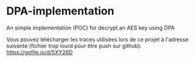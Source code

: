 # DPA-implementation
An simple implementation (POC) for decrypt an AES key using DPA


Vous pouvez télécharger les traces utilisées lors de ce projet à l'adresse suivante 
(fichier trop lourd pour être push sur github):
https://gofile.io/d/5XY26D



